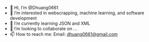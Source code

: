 - 👋 Hi, I’m @Dhuang0661
- 👀 I’m interested in webscrapping, machine learning, and software development
- 🌱 I’m currently learning JSON and XML
- 💞️ I’m looking to collaborate on ...
- 📫 How to reach me: 
Email: dhuang0661@gmail.com

<!---
Dhuang0661/Dhuang0661 is a ✨ special ✨ repository because its `README.md` (this file) appears on your GitHub profile.
You can click the Preview link to take a look at your changes.
--->
